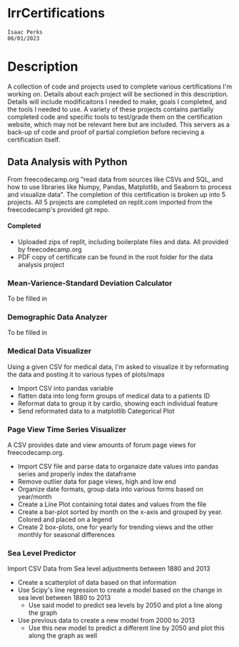 # IrrCertifications
    Isaac Perks
    06/01/2023

# Description
A collection of code and projects used to complete various certifications I'm working on. Details about each project will be sectioned in this description. Details will include modificaitons I needed to make, goals I completed, and the tools I needed to use. A variety of these projects contains partially completed code and specific tools to test/grade them on the certification website, which may not be relevant here but are included. This servers as a back-up of code and proof of partial completion before recieving a certification itself.

## Data Analysis with Python
From freecodecamp.org "read data from sources like CSVs and SQL, and how to use libraries like Numpy, Pandas, Matplotlib, and Seaborn to process and visualize data". The completion of this certification is broken up into 5 projects. All 5 projects are completed on replit.com imported from the freecodecamp's provided git repo.

#### Completed
* Uploaded zips of replit, including boilerplate files and data. All provided by freecodecamp.org
* PDF copy of certificate can be found in the root folder for the data analysis project

### Mean-Varience-Standard Deviation Calculator
To be filled in

### Demographic Data Analyzer
To be filled in

### Medical Data Visualizer
Using a given CSV for medical data, I'm asked to visualize it by reformating the data and posting it to various types of plots/maps
- Import CSV into pandas variable
- flatten data into long form groups of medical data to a patients ID
- Reformat data to group it by cardio, showing each individual feature
- Send reformated data to a matplotlib Categorical Plot

### Page View Time Series Visualizer
A CSV provides date and view amounts of forum page views for freecodecamp.org.
- Import CSV file and parse data to organaize date values into pandas series and properly index the dataframe
- Remove outlier data for page views, high and low end
- Organize date formats, group data into various forms based on year/month
- Create a Line Plot containing total dates and values from the file
- Create a bar-plot sorted by month on the x-axis and grouped by year. Colored and placed on a legend
- Create 2 box-plots, one for yearly for trending views and the other monthly for seasonal differences

### Sea Level Predictor
Import CSV Data from Sea level adjustments between 1880 and 2013
- Create a scatterplot of data based on that information
- Use Scipy's line regression to create a model based on the change in sea level between 1880 to 2013
    - Use said model to predict sea levels by 2050 and plot a line along the graph
- Use previous data to create a new model from 2000 to 2013
    - Use this new model to predict a different line by 2050 and plot this along the graph as well


